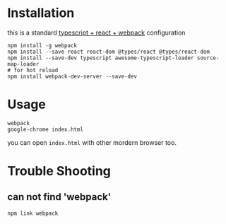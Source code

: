 # Installation
this is a standard [typescript + react + webpack](https://www.typescriptlang.org/docs/handbook/react-&-webpack.html) configuration
```
npm install -g webpack
npm install --save react react-dom @types/react @types/react-dom
npm install --save-dev typescript awesome-typescript-loader source-map-loader
# for hot reload
npm install webpack-dev-server --save-dev
```

# Usage

```
webpack
google-chrome index.html
```
you can open `index.html` with other mordern browser too.

# Trouble Shooting
## can not find 'webpack'
`npm link webpack`
